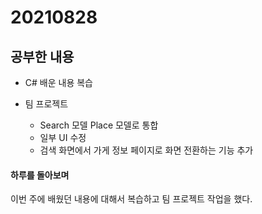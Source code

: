 # 20210828

## 공부한 내용
+ C# 배운 내용 복습
  
+ 팀 프로젝트
  - Search 모델 Place 모델로 통합
  - 일부 UI 수정
  - 검색 화면에서 가게 정보 페이지로 화면 전환하는 기능 추가

#### 하루를 돌아보며
이번 주에 배웠던 내용에 대해서 복습하고 팀 프로젝트 작업을 했다.

